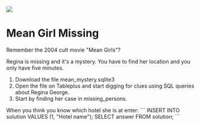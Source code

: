 <img src="https://media.giphy.com/media/5G98t8QjqBLK8/giphy.gif">

# Mean Girl Missing

Remember the 2004 cult movie "Mean Girls"? 

Regina is missing and it's a mystery.
You have to find her location and you only have five minutes.

1. Download the file mean_mystery.sqlite3
2. Open the file on Tableplus and start digging for clues using SQL queries about Regina George.
3. Start by finding her case in missing_persons.

When you think you know which hotel she is at enter:
´´´
INSERT INTO solution VALUES (1, "Hotel name");
SELECT answer FROM solution; 
´´´
   
 
